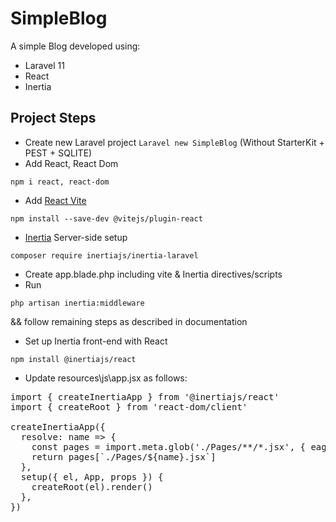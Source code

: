 # SimpleBlog
A simple Blog developed using:
- Laravel 11
- React
- Inertia

## Project Steps
- Create new Laravel project ```Laravel new SimpleBlog``` (Without StarterKit + PEST + SQLITE)
- Add React, React Dom
```
npm i react, react-dom
```
- Add [React Vite](https://laravel.com/docs/11.x/vite#react)
```
npm install --save-dev @vitejs/plugin-react
```
- [Inertia](https://inertiajs.com/server-side-setup) Server-side setup
```
composer require inertiajs/inertia-laravel
```
- Create app.blade.php including vite & Inertia directives/scripts
- Run 
```
php artisan inertia:middleware
``` 
&& follow remaining steps as described in documentation
- Set up Inertia front-end with React
```
npm install @inertiajs/react
```
- Update resources\js\app.jsx as follows:
<pre>
import { createInertiaApp } from '@inertiajs/react'
import { createRoot } from 'react-dom/client'

createInertiaApp({
  resolve: name => {
    const pages = import.meta.glob('./Pages/**/*.jsx', { eager: true })
    return pages[`./Pages/${name}.jsx`]
  },
  setup({ el, App, props }) {
    createRoot(el).render(<App {...props} />)
  },
})
</pre>

